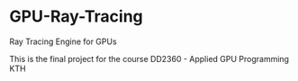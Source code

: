 # GPU-Ray-Tracing
Ray Tracing Engine for GPUs

This is the final project for the course DD2360 - Applied GPU Programming
KTH
